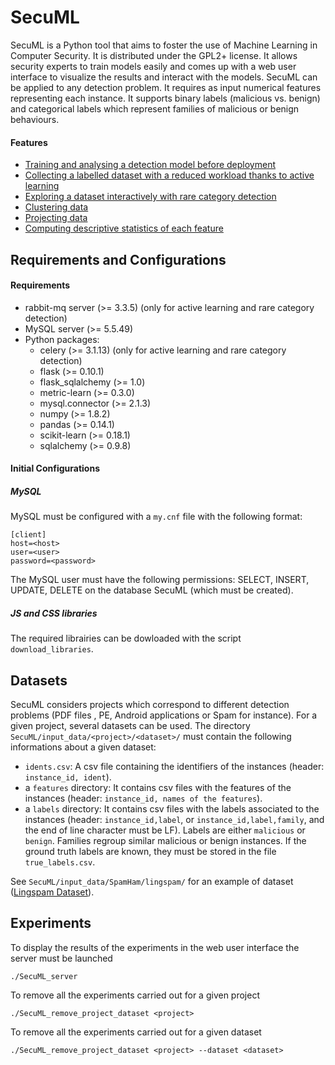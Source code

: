 # SecuML
SecuML is a Python tool that aims to foster the use of Machine Learning in Computer Security. It is distributed under the GPL2+ license.
It allows security experts to train models easily and
comes up with a web user interface to visualize the results and interact with the models.
SecuML can be applied to any detection problem. It requires as input numerical features representing each instance.
It supports binary labels (malicious vs. benign) and categorical labels which represent families of malicious or benign behaviours.

#### Features
* [Training and analysing a detection model before deployment](doc/classification.md)
* [Collecting a labelled dataset with a reduced workload thanks to active learning](doc/active_learning.md)
* [Exploring a dataset interactively with rare category detection](doc/rare_category_detection.md)
* [Clustering data](doc/clustering.md)
* [Projecting data](doc/projection.md)
* [Computing descriptive statistics of each feature](doc/stats.md)


## Requirements and Configurations

#### Requirements
* rabbit-mq server (>= 3.3.5) (only for active learning and rare category detection)
* MySQL server (>= 5.5.49)
* Python packages:
  * celery (>= 3.1.13) (only for active learning and rare category detection)
  * flask (>= 0.10.1)
  * flask_sqlalchemy (>= 1.0)
  * metric-learn (>= 0.3.0)
  * mysql.connector (>= 2.1.3)
  * numpy (>= 1.8.2)
  * pandas (>= 0.14.1)
  * scikit-learn (>= 0.18.1)
  * sqlalchemy (>= 0.9.8)

#### Initial Configurations

##### MySQL
MySQL must be configured with a `my.cnf` file with the following format:

	[client]
	host=<host>
	user=<user>
	password=<password>

The MySQL user must have the following permissions: SELECT, INSERT, UPDATE, DELETE on the database SecuML (which must be created).

##### JS and CSS libraries
The required librairies can be dowloaded with the script `download_libraries`.

## Datasets
SecuML considers projects which correspond to different detection problems (PDF files , PE, Android applications or Spam for instance).
For a given project, several datasets can be used.
The directory `SecuML/input_data/<project>/<dataset>/` must contain the following informations about a given dataset:

* `idents.csv`: A csv file containing the identifiers of the instances (header: `instance_id, ident`).
* a `features` directory: It contains csv files with the features of the instances (header: `instance_id, names of the features`).
* a `labels` directory: It contains csv files with the labels associated to the instances (header: `instance_id,label`, or `instance_id,label,family`, and the end of line character must be LF).
Labels are either `malicious` or `benign`.  Families regroup similar malicious or benign instances.
If the ground truth labels are known, they must be stored in the file `true_labels.csv`.

See `SecuML/input_data/SpamHam/lingspam/` for an example of dataset ([Lingspam Dataset](input_data/SpamHam/lingspam/README.md)).

## Experiments

To display the results of the experiments in the web user interface the server must be launched

    ./SecuML_server

To remove all the experiments carried out for a given project

    ./SecuML_remove_project_dataset <project>

To remove all the experiments carried out for a given dataset

    ./SecuML_remove_project_dataset <project> --dataset <dataset>
